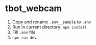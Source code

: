 # tbot_webcam

1) Copy and rename `.env__sample` to `.env`
2) Run in current directory: `npm install` 
3) Fill `.env` file
4) `npm run dev`
